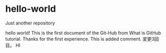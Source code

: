 # hello-world
Just another repository

hello world! This is the first document of the Git-Hub from What is GitHub tutorial.
Thanks for the first experience.
This is added comment.
変更3回目。
HI
